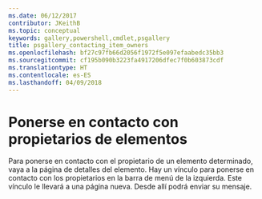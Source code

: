 ```yaml
---
ms.date: 06/12/2017
contributor: JKeithB
ms.topic: conceptual
keywords: gallery,powershell,cmdlet,psgallery
title: psgallery_contacting_item_owners
ms.openlocfilehash: bf27c97fb66d2056f1972f5e097efaabedc35bb3
ms.sourcegitcommit: cf195b090b3223fa4917206dfec7f0b603873cdf
ms.translationtype: HT
ms.contentlocale: es-ES
ms.lasthandoff: 04/09/2018
---
```

# <a name="contacting-item-owners"></a>Ponerse en contacto con propietarios de elementos

Para ponerse en contacto con el propietario de un elemento determinado, vaya a la página de detalles del elemento.
Hay un vínculo para ponerse en contacto con los propietarios en la barra de menú de la izquierda.
Este vínculo le llevará a una página nueva.
Desde allí podrá enviar su mensaje.